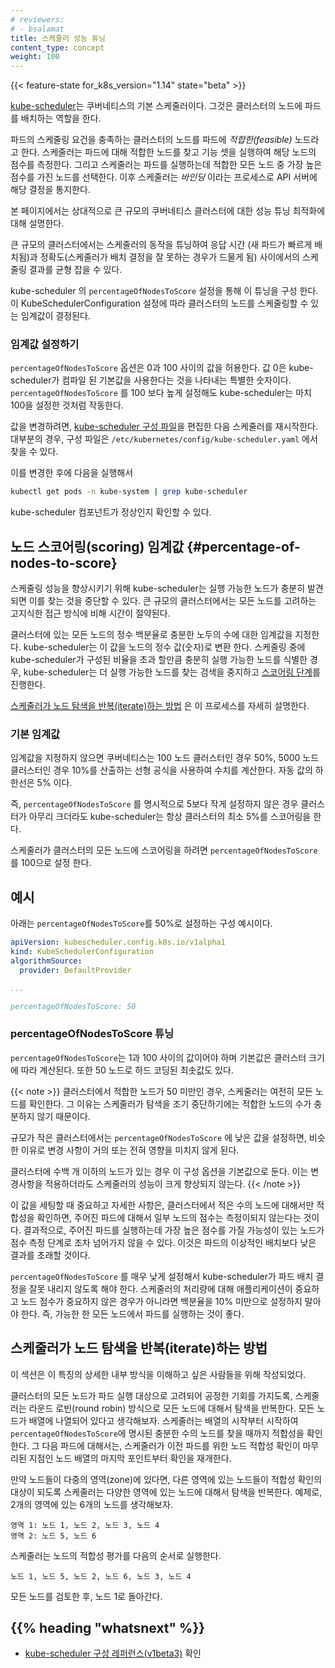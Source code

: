 ```yaml
---
# reviewers:
# - bsalamat
title: 스케줄러 성능 튜닝
content_type: concept
weight: 100
---
```


<!-- overview -->

{{< feature-state for_k8s_version="1.14" state="beta" >}}

[kube-scheduler](/ko/docs/concepts/scheduling-eviction/kube-scheduler/#kube-scheduler)는
쿠버네티스의 기본 스케줄러이다. 그것은 클러스터의
노드에 파드를 배치하는 역할을 한다.

파드의 스케줄링 요건을 충족하는
클러스터의 노드를 파드에 _적합한(feasible)_ 노드라고 한다. 스케줄러는
파드에 대해 적합한 노드를 찾고 기능 셋을 실행하여 해당 노드의 점수를
측정한다. 그리고 스케줄러는 파드를 실행하는데 적합한 모든 노드 중 가장
높은 점수를 가진 노드를 선택한다. 이후 스케줄러는 _바인딩_ 이라는 프로세스로
API 서버에 해당 결정을 통지한다.

본 페이지에서는 상대적으로 큰 규모의 쿠버네티스 클러스터에 대한 성능 튜닝
최적화에 대해 설명한다.

<!-- body -->

큰 규모의 클러스터에서는 스케줄러의 동작을 튜닝하여 응답 시간
(새 파드가 빠르게 배치됨)과 정확도(스케줄러가 배치 결정을 잘 못하는 경우가 드물게 됨)
사이에서의 스케줄링 결과를 균형 잡을 수 있다.

kube-scheduler 의 `percentageOfNodesToScore` 설정을 통해
이 튜닝을 구성 한다. 이 KubeSchedulerConfiguration 설정에 따라 클러스터의
노드를 스케줄링할 수 있는 임계값이 결정된다.

### 임계값 설정하기

`percentageOfNodesToScore` 옵션은 0과 100 사이의 값을
허용한다. 값 0은 kube-scheduler가 컴파일 된 기본값을
사용한다는 것을 나타내는 특별한 숫자이다.
`percentageOfNodesToScore` 를 100 보다 높게 설정해도 kube-scheduler는
마치 100을 설정한 것처럼 작동한다.

값을 변경하려면,
[kube-scheduler 구성 파일](/docs/reference/config-api/kube-scheduler-config.v1beta3/)을
편집한 다음 스케줄러를 재시작한다.
대부분의 경우, 구성 파일은 `/etc/kubernetes/config/kube-scheduler.yaml` 에서 찾을 수 있다.

이를 변경한 후에 다음을 실행해서

```bash
kubectl get pods -n kube-system | grep kube-scheduler
```

kube-scheduler 컴포넌트가 정상인지 확인할 수 있다.

## 노드 스코어링(scoring) 임계값 {#percentage-of-nodes-to-score}

스케줄링 성능을 향상시키기 위해 kube-scheduler는 실행 가능한
노드가 충분히 발견되면 이를 찾는 것을 중단할 수 있다. 큰 규모의 클러스터에서는
모든 노드를 고려하는 고지식한 접근 방식에 비해 시간이 절약된다.

클러스터에 있는 모든 노드의 정수 백분율로 충분한 노두의 수에
대한 임계값을 지정한다. kube-scheduler는 이 값을 노드의
정수 값(숫자)로 변환 한다. 스케줄링 중에 kube-scheduler가 구성된
비율을 초과 할만큼 충분히 실행 가능한 노드를 식별한 경우, kube-scheduler는
더 실행 가능한 노드를 찾는 검색을 중지하고
[스코어링 단계](/ko/docs/concepts/scheduling-eviction/kube-scheduler/#kube-scheduler-implementation)를 진행한다.

[스케줄러가 노드 탐색을 반복(iterate)하는 방법](#스케줄러가-노드-탐색을-반복-iterate-하는-방법)
은 이 프로세스를 자세히 설명한다.

### 기본 임계값

임계값을 지정하지 않으면 쿠버네티스는 100 노드 클러스터인
경우 50%, 5000 노드 클러스터인 경우 10%를 산출하는
선형 공식을 사용하여 수치를 계산한다. 자동 값의 하한선은 5% 이다.

즉, `percentageOfNodesToScore` 를 명시적으로 5보다 작게 설정하지
않은 경우 클러스터가 아무리 크더라도 kube-scheduler는
항상 클러스터의 최소 5%를 스코어링을 한다.

스케줄러가 클러스터의 모든 노드에 스코어링을 하려면
`percentageOfNodesToScore` 를 100으로 설정 한다.

## 예시

아래는 `percentageOfNodesToScore`를 50%로 설정하는 구성 예시이다.

```yaml
apiVersion: kubescheduler.config.k8s.io/v1alpha1
kind: KubeSchedulerConfiguration
algorithmSource:
  provider: DefaultProvider

...

percentageOfNodesToScore: 50
```

### percentageOfNodesToScore 튜닝

`percentageOfNodesToScore`는 1과 100 사이의 값이어야 하며
기본값은 클러스터 크기에 따라 계산된다. 또한 50 노드로 하드 코딩된
최솟값도 있다.

{{< note >}} 클러스터에서 적합한 노드가 50 미만인 경우, 스케줄러는 여전히
모든 노드를 확인한다. 그 이유는 스케줄러가 탐색을 조기 중단하기에는 적합한
노드의 수가 충분하지 않기 때문이다.

규모가 작은 클러스터에서는 `percentageOfNodesToScore` 에 낮은 값을 설정하면,
비슷한 이유로 변경 사항이 거의 또는 전혀 영향을 미치지 않게 된다.

클러스터에 수백 개 이하의 노드가 있는 경우 이 구성 옵션을
기본값으로 둔다. 이는 변경사항을 적용하더라도 스케줄러의
성능이 크게 향상되지 않는다.
{{< /note >}}

이 값을 세팅할 때 중요하고 자세한 사항은, 클러스터에서
적은 수의 노드에 대해서만 적합성을 확인하면, 주어진 파드에 대해서
일부 노드의 점수는 측정이되지 않는다는 것이다. 결과적으로, 주어진 파드를 실행하는데
가장 높은 점수를 가질 가능성이 있는 노드가 점수 측정 단계로 조차 넘어가지
않을 수 있다. 이것은 파드의 이상적인 배치보다 낮은 결과를 초래할 것이다.

`percentageOfNodesToScore` 를 매우 낮게 설정해서 kube-scheduler가
파드 배치 결정을 잘못 내리지 않도록 해야 한다. 스케줄러의 처리량에
대해 애플리케이션이 중요하고 노드 점수가 중요하지 않은 경우가 아니라면
백분율을 10% 미만으로 설정하지 말아야 한다. 즉, 가능한 한
모든 노드에서 파드를 실행하는 것이 좋다.

## 스케줄러가 노드 탐색을 반복(iterate)하는 방법

이 섹션은 이 특징의 상세한 내부 방식을 이해하고 싶은 사람들을
위해 작성되었다.

클러스터의 모든 노드가 파드 실행 대상으로 고려되어 공정한 기회를
가지도록, 스케줄러는 라운드 로빈(round robin) 방식으로 모든 노드에 대해서 탐색을
반복한다. 모든 노드가 배열에 나열되어 있다고 생각해보자. 스케줄러는 배열의
시작부터 시작하여 `percentageOfNodesToScore`에 명시된 충분한 수의 노드를
찾을 때까지 적합성을 확인한다. 그 다음 파드에 대해서는, 스케줄러가
이전 파드를 위한 노드 적합성 확인이 마무리된 지점인 노드 배열의 마지막
포인트부터 확인을 재개한다.

만약 노드들이 다중의 영역(zone)에 있다면, 다른 영역에 있는 노드들이 적합성
확인의 대상이 되도록 스케줄러는 다양한 영역에 있는 노드에 대해서
탐색을 반복한다. 예제로, 2개의 영역에 있는 6개의 노드를 생각해보자.

```
영역 1: 노드 1, 노드 2, 노드 3, 노드 4
영역 2: 노드 5, 노드 6
```

스케줄러는 노드의 적합성 평가를 다음의 순서로 실행한다.

```
노드 1, 노드 5, 노드 2, 노드 6, 노드 3, 노드 4
```

모든 노드를 검토한 후, 노드 1로 돌아간다.

## {{% heading "whatsnext" %}}

* [kube-scheduler 구성 레퍼런스(v1beta3)](/docs/reference/config-api/kube-scheduler-config.v1beta3/) 확인
